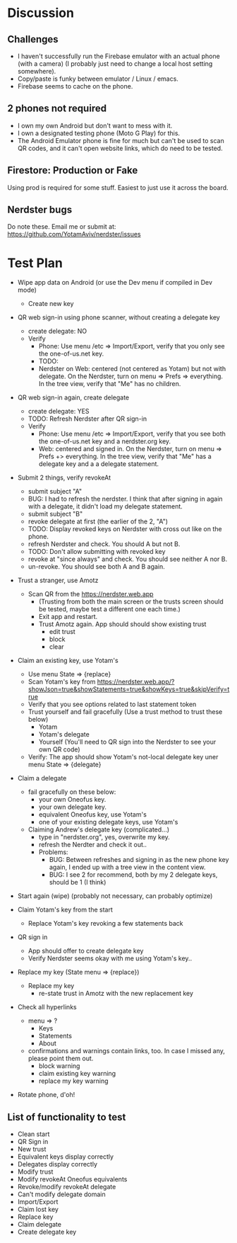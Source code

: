 # Discussion
## Challenges
- I haven't successfully run the Firebase emulator with an actual phone (with a camera) (I probably just need to change a local host setting somewhere).
- Copy/paste is funky between emulator / Linux / emacs.
- Firebase seems to cache on the phone.

## 2 phones not required
- I own my own Android but don't want to mess with it.
- I own a designated testing phone (Moto G Play) for this.
- The Android Emulator phone is fine for much but can't be used to scan QR codes, and it can't open website links, 
  which do need to be tested.

## Firestore: Production or Fake
Using prod is required for some stuff. Easiest to just use it across the board.

## Nerdster bugs
Do note these.
Email me or submit at: https://github.com/YotamAviv/nerdster/issues

# Test Plan

- Wipe app data on Android (or use the Dev menu if compiled in Dev mode)
  - Create new key

- QR web sign-in using phone scanner, without creating a delegate key
  - create delegate: NO
  - Verify
    - Phone: Use menu /etc => Import/Export, verify that you only see the one-of-us.net key.
    - TODO: 
    - Nerdster on Web: centered (not centered as Yotam) but not with delegate. On the Nerdster, turn on menu => Prefs => everything. In the tree view, verify that "Me" has no children. 

- QR web sign-in again, create delegate
  - create delegate: YES
  - TODO: Refresh Nerdster after QR sign-in
  - Verify
    - Phone: Use menu /etc => Import/Export, verify that you see both the one-of-us.net key and a nerdster.org key.
    - Web: centered and signed in. On the Nerdster, turn on menu => Prefs +> everything. In the tree view, verify that "Me" has a delegate key and a a delegate statement.

- Submit 2 things, verify revokeAt 
  - submit subject "A"
  - BUG: I had to refresh the nerdster. I think that after signing in again with a delegate, it didn't load my delegate statement.
  - submit subject "B"
  - revoke delegate at first (the earlier of the 2, "A")
  - TODO: Display revoked keys on Nerdster with cross out like on the phone.
  - refresh Nerdster and check. You should A but not B.
  - TODO: Don't allow submitting with revoked key
  - revoke at "since always" and check. You should see neither A nor B.
  - un-revoke. You should see both A and B again.

- Trust a stranger, use Amotz
  - Scan QR from the https://nerdster.web.app
    - (Trusting from both the main screen or the trusts screen should be tested, maybe test a different one each time.)
    - Exit app and restart.
    - Trust Amotz again. App should should show existing trust
      - edit trust
      - block
      - clear

- Claim an existing key, use Yotam's
  - Use menu State => {replace}
  - Scan Yotam's key from https://nerdster.web.app/?showJson=true&showStatements=true&showKeys=true&skipVerify=true
  - Verify that you see options related to last statement token
  - Trust yourself and fail gracefully (Use a trust method to trust these below)
    - Yotam
    - Yotam's delegate
    - Yourself (You'll need to QR sign into the Nerdster to see your own QR code)
  - Verify: The app should show Yotam's not-local delegate key uner menu State => {delegate}

- Claim a delegate
  - fail gracefully on these below:
    - your own Oneofus key.
    - your own delegate key.
    - equivalent Oneofus key, use Yotam's
    - one of your existing delegate keys, use Yotam's
  - Claiming Andrew's delegate key (complicated...)
    - type in "nerdster.org", yes, overwrite my key.
    - refresh the Nerdter and check it out.. 
    - Problems:
      - BUG: Between refreshes and signing in as the new phone key again, I ended up with a tree view in the content view.
      - BUG: I see 2 for recommend, both by my 2 delegate keys, should be 1 (I think)

- Start again (wipe) (probably not necessary, can probably optimize)

- Claim Yotam's key from the start
  - Replace Yotam's key revoking a few statements back

- QR sign in
  - App should offer to create delegate key
  - Verify Nerdster seems okay with me using Yotam's key..

- Replace my key (State menu => {replace})
  - Replace my key
    - re-state trust in Amotz with the new replacement key
  
- Check all hyperlinks
  - menu => ?
    - Keys
    - Statements
    - About
  - confirmations and warnings contain links, too. In case I missed any, please point them out.
    - block warning
    - claim existing key warning
    - replace my key warning

- Rotate phone, d'oh!

## List of functionality to test
- Clean start
- QR Sign in
- New trust
- Equivalent keys display correctly
- Delegates display correctly
- Modify trust
- Modify revokeAt Oneofus equivalents
- Revoke/modify revokeAt delegate
- Can't modify delegate domain
- Import/Export
- Claim lost key
- Replace key
- Claim delegate
- Create delegate key

